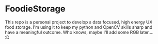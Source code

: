# FoodieStorage
This repo is a personal project to develop a data focused, high energy UX food storage. I'm using it to keep my python and OpenCV skills sharp and have a meaningful outcome. Who knows, maybe I'll add some RGB later.... :D
